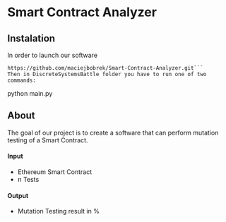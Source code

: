 # Smart Contract Analyzer
## Instalation
In order to launch our software
```
https://github.com/maciejbobrek/Smart-Contract-Analyzer.git```
Then in DiscreteSystemsBattle folder you have to run one of two commands:
```
python main.py

## About 

The goal of our project is to create a software that can perform mutation testing of a Smart Contract.

#### Input

- Ethereum Smart Contract
- n Tests

#### Output

- Mutation Testing result in %
